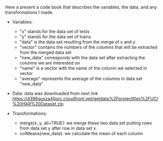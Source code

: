 Here a present a code book that describes the variables, the data, and any transformations I made.

- Variables:
    - "x" stands for the data set of tests
    - "y" stands for the data set of trains
    - "data" is the data set resulting from the merge of x and y
    - "vector" contains the numbers of the columns that will be extracted from the merged data set
    - "new_data" corresponds with the data set after extracting the columns we are interested on
    - "name" is a vector with the name of the column we selected in vector
    - "average" represents the average of the columns in data set "new_data"

- Data: data was downloaded from next link
        https://d396qusza40orc.cloudfront.net/getdata%2Fprojectfiles%2FUCI%20HAR%20Dataset.zip 

- Transformations:        
    - merge(x, y, all=TRUE): we merge these two data set putting rows from data set y after row in data set x.
    - colMeans(new_data): we calculate the mean of each column
